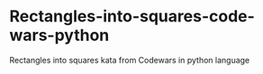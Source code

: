 # Rectangles-into-squares-code-wars-python
Rectangles into squares kata from Codewars in python language
